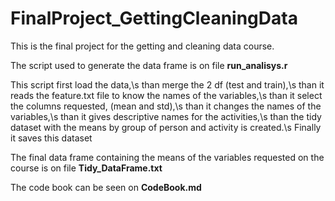 # FinalProject_GettingCleaningData

This is the final project for the getting and cleaning data course.


The script used to generate the data frame is on file **run_analisys.r**

This script first load the data,\s
than merge the 2 df (test and train),\s
than it reads the feature.txt file to know the names of the variables,\s
than it select the columns requested, (mean and std),\s
than it changes the names of the variables,\s
than it gives descriptive names for the activities,\s
than the tidy dataset with the means by group of person and activity  is created.\s
Finally it saves this dataset

The final data frame containing the means of the variables requested on the course is on file **Tidy_DataFrame.txt**

The code book can be seen on **CodeBook.md**
